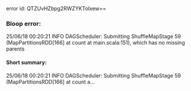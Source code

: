 error id: QTZUvHZbpg2RWZYKToIxew==
### Bloop error:

25/06/18 00:20:21 INFO DAGScheduler: Submitting ShuffleMapStage 59 (MapPartitionsRDD[166] at count at main.scala:151), which has no missing parents
#### Short summary: 

25/06/18 00:20:21 INFO DAGScheduler: Submitting ShuffleMapStage 59 (MapPartitionsRDD[166] at count a...